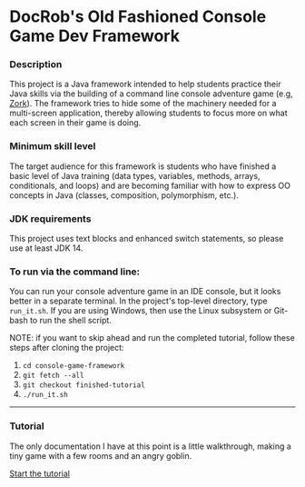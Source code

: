# DocRob's Old Fashioned Console Game Dev Framework

### Description 
This project is a Java framework intended to help students practice their Java skills via the building of a command line console adventure game (e.g, [Zork](https://classicreload.com/zork-i.html)). The framework tries to hide some of the machinery needed for a multi-screen application, thereby allowing students to focus more on what each screen in their game is doing.

### Minimum skill level
The target audience for this framework is students who have finished a basic level of Java training (data types, variables, methods, arrays, conditionals, and loops) and are becoming familiar with how to express OO concepts in Java (classes, composition, polymorphism, etc.).

### JDK requirements
This project uses text blocks and enhanced switch statements, so please use at least JDK 14.

### To run via the command line:
You can run your console adventure game in an IDE console, but it looks better in a separate terminal. In the project's top-level directory, type `run_it.sh`. If you are using Windows, then use the Linux subsystem or Git-bash to run the shell script. 

NOTE: if you want to skip ahead and run the completed tutorial, follow these steps after cloning the project:
1. `cd console-game-framework`
2. `git fetch --all`
3. `git checkout finished-tutorial`
4. `./run_it.sh`

---

### Tutorial

The only documentation I have at this point is a little walkthrough, making a tiny game with a few rooms and an angry goblin.

[Start the tutorial](tutorial/start_here.md)
